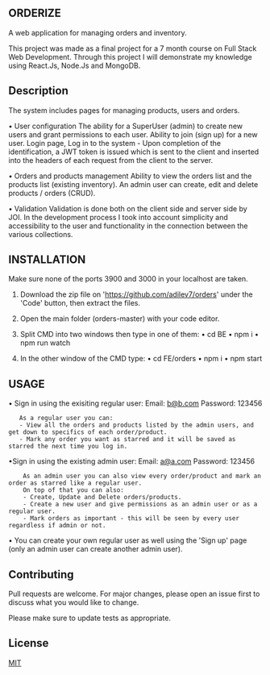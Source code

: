 ## ORDERIZE
A web application for managing orders and inventory.

This project was made as a final project for a 7 month course on Full Stack Web Development.
Through this project I will demonstrate my knowledge using React.Js, Node.Js and MongoDB.

## Description
The system includes pages for managing products, users and orders.

•	User configuration
The ability for a SuperUser (admin) to create new users and grant permissions to each user.
Ability to join (sign up) for a new user.
Login page, Log in to the system - Upon completion of the identification, a JWT token is issued which is sent to the client and inserted into the headers of each request from the client to the server.

•	Orders and products management
Ability to view the orders list and the products list (existing inventory).
An admin user can create, edit and delete products / orders (CRUD).

•	Validation
Validation is done both on the client side and server side by JOI.
In the development process I took into account simplicity and accessibility to the user and functionality in the connection between the various collections.

## INSTALLATION
Make sure none of the ports 3900 and 3000 in your localhost are taken.
1. Download the zip file on 'https://github.com/adilev7/orders' under the 'Code' button, then extract the files.
2. Open the main folder (orders-master) with your code editor.
3. Split CMD into two windows then type in one of them:
         • cd BE 
         • npm i
         • npm run watch
         
4. In the other window of the CMD type:
         • cd FE/orders
         • npm i
         • npm start

## USAGE

• Sign in using the exisiting regular user:
  Email: b@b.com
  Password: 123456
  
       As a regular user you can: 
       - View all the orders and products listed by the admin users, and get down to specifics of each order/product.
       - Mark any order you want as starred and it will be saved as starred the next time you log in.

•Sign in using the existing admin user:
  Email: a@a.com
  Password: 123456
  
        As an admin user you can also view every order/product and mark an order as starred like a regular user.
        On top of that you can also:
        - Create, Update and Delete orders/products.
        - Create a new user and give permissions as an admin user or as a regular user.
        - Mark orders as important - this will be seen by every user regardless if admin or not.

• You can create your own regular user as well using the 'Sign up' page (only an admin user can create another admin user).

## Contributing
Pull requests are welcome. For major changes, please open an issue first to discuss what you would like to change.

Please make sure to update tests as appropriate.

## License
[MIT](https://choosealicense.com/licenses/mit/)
